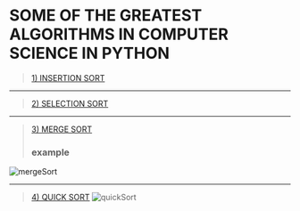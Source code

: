 # SOME OF THE GREATEST ALGORITHMS IN COMPUTER SCIENCE IN PYTHON

> [1) INSERTION SORT](https://github.com/EdgarEmmanuel/GREATEST_ALGORITHMS_PYTHON/blob/main/insertion_sort.py) 
___
> [2) SELECTION SORT](https://github.com/EdgarEmmanuel/GREATEST_ALGORITHMS_PYTHON/blob/main/selection_sort.py)
___
> [3) MERGE SORT](https://github.com/EdgarEmmanuel/GREATEST_ALGORITHMS_PYTHON/blob/main/merge_sort.py)
> ### example 
![mergeSort](https://www.techiedelight.com/wp-content/uploads/Merge-Sort-Steps.png)
___
> [4) QUICK SORT](https://github.com/EdgarEmmanuel/GREATEST_ALGORITHMS_PYTHON/blob/main/quick_sort.py)
![quickSort](https://www.techiedelight.com/wp-content/uploads/Quicksort.png)